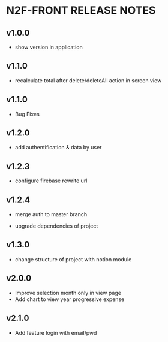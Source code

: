 # N2F-FRONT RELEASE NOTES

## v1.0.0

* show version in application

## v1.1.0

* recalculate total after delete/deleteAll action in screen view

## v1.1.0

* Bug Fixes

## v1.2.0

* add authentification & data by user

## v1.2.3

* configure firebase rewrite url

## v1.2.4

* merge auth to master branch

* upgrade dependencies of project

## v1.3.0

* change structure of project with notion module

## v2.0.0

* Improve selection month only in view page
* Add chart to view year progressive expense

## v2.1.0

* Add feature login with email/pwd